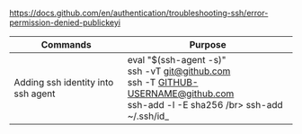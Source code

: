 https://docs.github.com/en/authentication/troubleshooting-ssh/error-permission-denied-publickeyi

|Commands|Purpose|
---|---|
|Adding ssh identity into ssh agent|eval "$(ssh-agent -s)" </br> ssh -vT git@github.com </br> ssh -T GITHUB-USERNAME@github.com </br> ssh-add -l -E sha256 /br> ssh-add ~/.ssh/id_<yourfile>|


